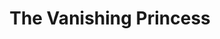 ---
title: The Vanishing Princess
year: 1928
opening_date: 1928-12-19
closing_date: 
layout: productions
image:
image_caption:
image_credit:
playbill:
category:
details:
  Theatre: Theatre Jacksonville
cast:
  The Vanishing Princess: Birsa Shepard
  The King: Morris Diamond
  Mr. I-Say: F.W. Armbuster
  Matinka: Ralph M. Anderson
crew:
  Staging: F.W. Armbuster
understudies:
orchestra:
external_links:
---